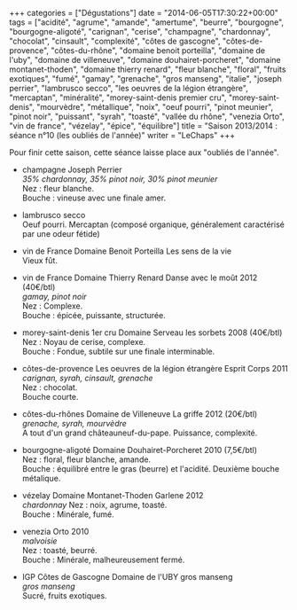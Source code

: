 +++
categories = ["Dégustations"]
date = "2014-06-05T17:30:22+00:00"
tags = ["acidité", "agrume", "amande", "amertume", "beurre", "bourgogne", "bourgogne-aligoté", "carignan", "cerise", "champagne", "chardonnay", "chocolat", "cinsault", "complexité", "côtes de gascogne", "côtes-de-provence", "côtes-du-rhône", "domaine benoit porteilla", "domaine de l'uby", "domaine de villeneuve", "domaine douhairet-porcheret", "domaine montanet-thoden", "domaine thierry renard", "fleur blanche", "floral", "fruits exotiques", "fumé", "gamay", "grenache", "gros manseng", "italie", "joseph perrier", "lambrusco secco", "les oeuvres de la légion étrangère", "mercaptan", "minéralité", "morey-saint-denis premier cru", "morey-saint-denis", "mourvèdre", "métallique", "noix", "oeuf pourri", "pinot meunier", "pinot noir", "puissant", "syrah", "toasté", "vallée du rhône", "venezia Orto", "vin de france", "vézelay", "épice", "équilibre"] 
title = "Saison 2013/2014 : séance n°10 (les oubliés de l'année)"
writer = "LeChaps"
+++

Pour finir cette saison, cette séance laisse place aux "oubliés de l'année".

* champagne Joseph Perrier <i class="fa fa-plus-circle"></i>  
_35% chardonnay, 35% pinot noir, 30% pinot meunier_  
Nez : fleur blanche.  
Bouche : vineuse avec une finale amer.

* lambrusco secco <i class="fa fa-minus-circle"></i>  
Oeuf pourri. Mercaptan (composé organique, généralement caractérisé par une odeur fétide)

* vin de France Domaine Benoit Porteilla Les sens de la vie  
Vieux fût.

* vin de France Domaine Thierry Renard Danse avec le moût 2012 (40€/btl) <i class="fa fa-plus-circle"></i> <i class="fa fa-plus-circle"></i>  
_gamay, pinot noir_  
Nez : Complexe.  
Bouche : épicée, puissante, structurée.

* morey-saint-denis 1er cru Domaine Serveau les sorbets 2008 (40€/btl) <i class="fa fa-plus-circle"></i> <i class="fa fa-plus-circle"></i>  
Nez : Noyau de cerise, complexe.  
Bouche : Fondue, subtile sur une finale interminable.

* côtes-de-provence Les oeuvres de la légion étrangère Esprit Corps 2011  
_carignan, syrah, cinsault, grenache_  
Nez : chocolat.  
Bouche courte.

* côtes-du-rhônes Domaine de Villeneuve La griffe 2012 (20€/btl) <i class="fa fa-plus-circle"></i> <i class="fa fa-plus-circle"></i>  
_grenache, syrah, mourvèdre_  
A tout d'un grand châteauneuf-du-pape. Puissance, complexité.

* bourgogne-aligoté Domaine Douhairet-Porcheret 2010 (7,5€/btl) <i class="fa fa-plus-circle"></i>  
Nez : floral, fleur blanche, amande.  
Bouche : équilibré entre le gras (beurre) et l'acidité. Deuxième bouche métalique.

* vézelay Domaine Montanet-Thoden  Garlene 2012 <i class="fa fa-plus-circle"></i>  
_chardonnay_
Nez : noix, agrume, toasté.  
Bouche : Minérale, fumé.

* venezia Orto 2010  
_malvoisie_  
Nez : toasté, beurré.  
Bouche : Minérale, malheureusement fermé.

* IGP Côtes de Gascogne Domaine de l'UBY gros manseng  
_gros manseng_  
Sucré, fruits exotiques.
